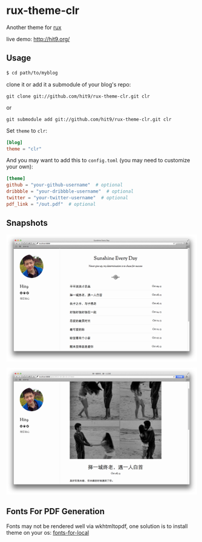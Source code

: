 rux-theme-clr
=============

Another theme for [rux](https://github.com/hit9/rux)

live demo: http://hit9.org/

Usage
-----

```bash
$ cd path/to/myblog
```
clone it or add it a submodule of your blog's repo:

```
git clone git://github.com/hit9/rux-theme-clr.git clr
```
or

```
git submodule add git://github.com/hit9/rux-theme-clr.git clr
```

Set `theme` to `clr`:

```toml
[blog]
theme = "clr"
```


And you may want to add this to `config.toml` (you may need to customize your own):

```toml
[theme]
github = "your-github-username"  # optional
dribbble = "your-dribbble-username"  # optional
twitter = "your-twitter-username"  # optional
pdf_link = "/out.pdf"  # optional
```

Snapshots
---------

![](screenshot-1.png?v201406242248)

![](screenshot-2.png?v201406242248)


Fonts For PDF Generation
------------------------

Fonts may not be rendered well via wkhtmltopdf, one solution is to install 
theme on your os: [fonts-for-local](fonts-for-local)
